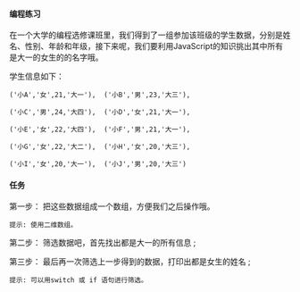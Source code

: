 #### 编程练习

在一个大学的编程选修课班里，我们得到了一组参加该班级的学生数据，分别是姓名、性别、年龄和年级，接下来呢，我们要利用JavaScript的知识挑出其中所有是大一的女生的的名字哦。

学生信息如下：

    ('小A','女',21,'大一'),  ('小B','男',23,'大三'),

    ('小C','男',24,'大四'),  ('小D','女',21,'大一'),

    ('小E','女',22,'大四'),  ('小F','男',21,'大一'),

    ('小G','女',22,'大二'),  ('小H','女',20,'大三'),

    ('小I','女',20,'大一'),  ('小J','男',20,'大三')

#### 任务

第一步： 把这些数据组成一个数组，方便我们之后操作哦。

    提示: 使用二维数组。

第二步： 筛选数据吧，首先找出都是大一的所有信息 ;

第三步： 最后再一次筛选上一步得到的数据，打印出都是女生的姓名 ;

    提示: 可以用switch 或 if 语句进行筛选。